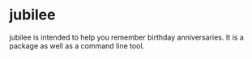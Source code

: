 # jubilee

jubilee is intended to help you remember birthday anniversaries.
It is a package as well as a command line tool.